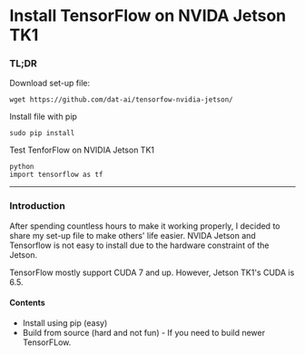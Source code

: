 Install TensorFlow on NVIDA Jetson TK1
========================================
### TL;DR
Download set-up file: 
```
wget https://github.com/dat-ai/tensorfow-nvidia-jetson/
```
Install file with pip
```
sudo pip install
```
Test TenforFlow on NVIDIA Jetson TK1
```
python
import tensorflow as tf
```

-----
### Introduction

After spending countless hours to make it working properly, I decided to share my set-up file to make others' life easier. NVIDA Jetson and Tensorflow is not easy to install due to the hardware constraint of the Jetson. 

TensorFlow mostly support CUDA 7 and up. However, Jetson TK1's CUDA is 6.5. 

#### Contents
* Install using pip (easy)
* Build from source (hard and not fun) - If you need to build newer TensorFLow.
